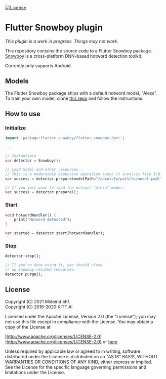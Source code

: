 [![License](https://img.shields.io/badge/License-Apache%202.0-blue.svg)](https://opensource.org/licenses/Apache-2.0)

# Flutter Snowboy plugin

*This plugin is a work in progress. Things may not work.*

This repository contains the source code to a Flutter Snowboy package.
[Snowboy](https://github.com/seasalt-ai/snowboy) is a cross-platform
DNN-based hotword detection toolkit.

Currently only supports Android.

## Models

The Flutter Snowboy package ships with a default hotword model, "Alexa". To 
train your own model, clone [this repo](https://github.com/seasalt-ai/snowboy)
and follow the instructions.

## How to use

### Initialize

```dart
import 'package:flutter_snowboy/flutter_snowboy.dart';

...

// Instantiate
var detector = Snowboy();

// Load model and other resources.
// This is a moderately expensive operation since it involves file I/O.
var success = detector.prepare(modelPath="/absolute/path/to/model.pmdl");

// If you just want to load the default "Alexa" model:
var success = detector.prepare();
```

### Start

```dart
void hotwordHandler() {
    print("Hotword detected");
}

var started = detector.start(hotwordHandler);
```

### Stop

```dart
detector.stop();

// If you're done using it, you should clean
// up Snowboy-related resources.
detector.purge();
```

## License

Copyright (C) 2021 Miðeind ehf.  
Copyright (C) 2016-2020 KITT.AI

Licensed under the Apache License, Version 2.0 (the "License");
you may not use this file except in compliance with the License.
You may obtain a copy of the License at

[http://www.apache.org/licenses/LICENSE-2.0](http://www.apache.org/licenses/LICENSE-2.0) or [here](LICENSE.txt)

Unless required by applicable law or agreed to in writing, software
distributed under the License is distributed on an "AS IS" BASIS,
WITHOUT WARRANTIES OR CONDITIONS OF ANY KIND, either express or implied.
See the License for the specific language governing permissions and
limitations under the License.
